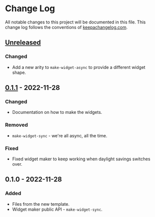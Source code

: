 # Change Log
All notable changes to this project will be documented in this file. This change log follows the conventions of [keepachangelog.com](http://keepachangelog.com/).

## [Unreleased]
### Changed
- Add a new arity to `make-widget-async` to provide a different widget shape.

## [0.1.1] - 2022-11-28
### Changed
- Documentation on how to make the widgets.

### Removed
- `make-widget-sync` - we're all async, all the time.

### Fixed
- Fixed widget maker to keep working when daylight savings switches over.

## 0.1.0 - 2022-11-28
### Added
- Files from the new template.
- Widget maker public API - `make-widget-sync`.

[Unreleased]: https://github.com/your-name/proj/compare/0.1.1...HEAD
[0.1.1]: https://github.com/your-name/proj/compare/0.1.0...0.1.1
